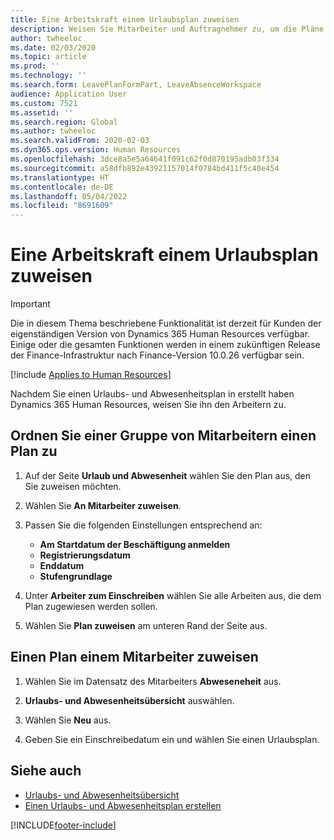 ```yaml
---
title: Eine Arbeitskraft einem Urlaubsplan zuweisen
description: Weisen Sie Mitarbeiter und Auftragnehmer zu, um die Pläne in Dynamics 365 Human Resources einzuhalten.
author: twheeloc
ms.date: 02/03/2020
ms.topic: article
ms.prod: ''
ms.technology: ''
ms.search.form: LeavePlanFormPart, LeaveAbsenceWorkspace
audience: Application User
ms.custom: 7521
ms.assetid: ''
ms.search.region: Global
ms.author: twheeloc
ms.search.validFrom: 2020-02-03
ms.dyn365.ops.version: Human Resources
ms.openlocfilehash: 3dce8a5e5a64641f091c62f0d870195adb03f334
ms.sourcegitcommit: a58dfb892e43921157014f0784bd411f5c40e454
ms.translationtype: HT
ms.contentlocale: de-DE
ms.lasthandoff: 05/04/2022
ms.locfileid: "8691609"
---
```

# <a name="assign-workers-to-a-leave-plan"></a>Eine Arbeitskraft einem Urlaubsplan zuweisen

> [!Important]
> Die in diesem Thema beschriebene Funktionalität ist derzeit für Kunden der eigenständigen Version von Dynamics 365 Human Resources verfügbar. Einige oder die gesamten Funktionen werden in einem zukünftigen Release der Finance-Infrastruktur nach Finance-Version 10.0.26 verfügbar sein.


[!include [Applies to Human Resources](../includes/applies-to-hr.md)]

Nachdem Sie einen Urlaubs- und Abwesenheitsplan in erstellt haben Dynamics 365 Human Resources, weisen Sie ihn den Arbeitern zu.

## <a name="assign-a-plan-to-a-group-of-employees"></a>Ordnen Sie einer Gruppe von Mitarbeitern einen Plan zu

1. Auf der Seite **Urlaub und Abwesenheit** wählen Sie den Plan aus, den Sie zuweisen möchten.

2. Wählen Sie **An Mitarbeiter zuweisen**.

3. Passen Sie die folgenden Einstellungen entsprechend an:

   - **Am Startdatum der Beschäftigung anmelden**
   - **Registrierungsdatum**
   - **Enddatum**
   - **Stufengrundlage**

4. Unter **Arbeiter zum Einschreiben** wählen Sie alle Arbeiten aus, die dem Plan zugewiesen werden sollen.

5. Wählen Sie **Plan zuweisen** am unteren Rand der Seite aus.

## <a name="assign-a-plan-to-an-employee"></a>Einen Plan einem Mitarbeiter zuweisen

1. Wählen Sie im Datensatz des Mitarbeiters **Abweseneheit** aus.

2. **Urlaubs- und Abwesenheitsübersicht** auswählen.

3. Wählen Sie **Neu** aus.

4. Geben Sie ein Einschreibedatum ein und wählen Sie einen Urlaubsplan.

## <a name="see-also"></a>Siehe auch

- [Urlaubs- und Abwesenheitsübersicht](hr-leave-and-absence-overview.md)
- [Einen Urlaubs- und Abwesenheitsplan erstellen](hr-leave-and-absence-plans.md)

[!INCLUDE[footer-include](../includes/footer-banner.md)]

